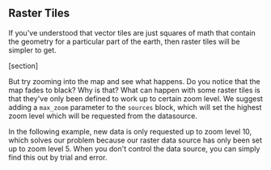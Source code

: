## Raster Tiles

If you've understood that vector tiles are just squares of math that contain the geometry for a particular part of the earth, then raster tiles will be simpler to get.

[section]

But try zooming into the map and see what happens. Do you notice that the map fades to black? Why is that? What can happen with some raster tiles is that they've only been defined to work up to certain zoom level. We suggest adding a `max_zoom` parameter to the `sources` block, which will set the highest zoom level which will be requested from the datasource.

In the following example, new data is only requested up to zoom level 10, which solves our problem because our raster data source has only been set up to zoom level 5. When you don't control the data source, you can simply find this out by trial and error.
